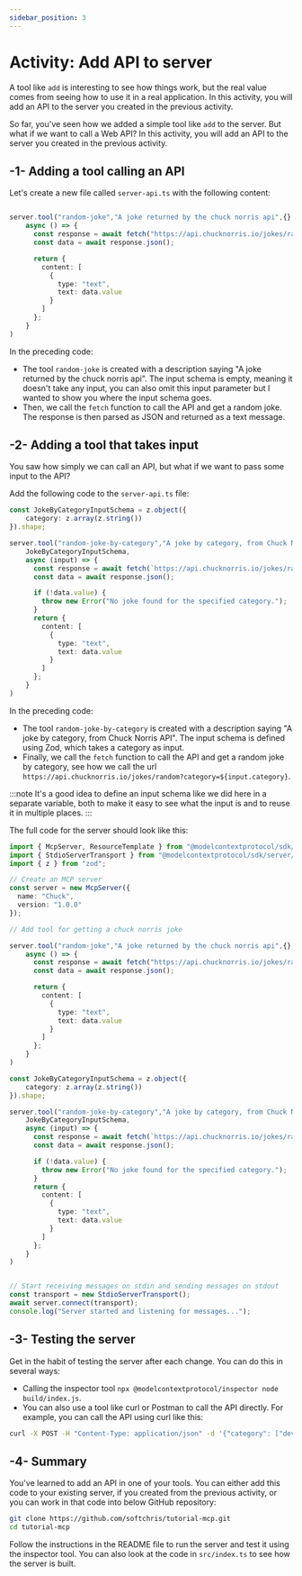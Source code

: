 ```yaml
---
sidebar_position: 3
---
```


# Activity: Add API to server

A tool like `add` is interesting to see how things work, but the real value comes from seeing how to use it in a real application. In this activity, you will add an API to the server you created in the previous activity.

So far, you've seen how we added a simple tool like `add` to the server. But what if we want to call a Web API? In this activity, you will add an API to the server you created in the previous activity.

## -1- Adding a tool calling an API

Let's create a new file called `server-api.ts` with the following content:

```typescript

server.tool("random-joke","A joke returned by the chuck norris api",{},
    async () => {
      const response = await fetch("https://api.chucknorris.io/jokes/random");
      const data = await response.json();

      return {
        content: [
          {
            type: "text",
            text: data.value
          }
        ]
      };
    }
)
```

In the preceding code:

- The tool `random-joke` is created with a description saying "A joke returned by the chuck norris api". The input schema is empty, meaning it doesn't take any input, you can also omit this input parameter but I wanted to show you where the input schema goes.
- Then, we call the `fetch` function to call the API and get a random joke. The response is then parsed as JSON and returned as a text message.

## -2- Adding a tool that takes input

You saw how simply we can call an API, but what if we want to pass some input to the API? 

Add the following code to the `server-api.ts` file:

```typescript
const JokeByCategoryInputSchema = z.object({
    category: z.array(z.string())
}).shape;

server.tool("random-joke-by-category","A joke by category, from Chuck Norris API",
    JokeByCategoryInputSchema,
    async (input) => {
      const response = await fetch(`https://api.chucknorris.io/jokes/random?category=${input.category}`);
      const data = await response.json();

      if (!data.value) {
        throw new Error("No joke found for the specified category.");
      }
      return {
        content: [
          {
            type: "text",
            text: data.value
          }
        ]
      };
    }
)
```

In the preceding code:

- The tool `random-joke-by-category` is created with a description saying "A joke by category, from Chuck Norris API". The input schema is defined using Zod, which takes a category as input.
- Finally, we call the `fetch` function to call the API and get a random joke by category, see how we call the url `https://api.chucknorris.io/jokes/random?category=${input.category}`.

:::note
It's a good idea to define an input schema like we did here in a separate variable, both to make it easy to see what the input is and to reuse it in multiple places. 
:::

The full code for the server should look like this:

```typescript
import { McpServer, ResourceTemplate } from "@modelcontextprotocol/sdk/server/mcp.js";
import { StdioServerTransport } from "@modelcontextprotocol/sdk/server/stdio.js";
import { z } from "zod";

// Create an MCP server
const server = new McpServer({
  name: "Chuck",
  version: "1.0.0"
});

// Add tool for getting a chuck norris joke

server.tool("random-joke","A joke returned by the chuck norris api",{},
    async () => {
      const response = await fetch("https://api.chucknorris.io/jokes/random");
      const data = await response.json();

      return {
        content: [
          {
            type: "text",
            text: data.value
          }
        ]
      };
    }
)

const JokeByCategoryInputSchema = z.object({
    category: z.array(z.string())
}).shape;

server.tool("random-joke-by-category","A joke by category, from Chuck Norris API",
    JokeByCategoryInputSchema,
    async (input) => {
      const response = await fetch(`https://api.chucknorris.io/jokes/random?category=${input.category}`);
      const data = await response.json();

      if (!data.value) {
        throw new Error("No joke found for the specified category.");
      }
      return {
        content: [
          {
            type: "text",
            text: data.value
          }
        ]
      };
    }
)


// Start receiving messages on stdin and sending messages on stdout
const transport = new StdioServerTransport();
await server.connect(transport);
console.log("Server started and listening for messages...");
```

## -3- Testing the server

Get in the habit of testing the server after each change. You can do this in several ways:

- Calling the inspector tool `npx @modelcontextprotocol/inspector node build/index.js`.
- You can also use a tool like curl or Postman to call the API directly. For example, you can call the API using curl like this:

```bash
curl -X POST -H "Content-Type: application/json" -d '{"category": ["dev"]}' http://localhost:3000/random-joke-by-category
```

## -4- Summary

You've learned to add an API in one of your tools. You can either add this code to your existing server, if you created from the previous activity, or you can work in that code into below GitHub repository:

```bash
git clone https://github.com/softchris/tutorial-mcp.git
cd tutorial-mcp
```

Follow the instructions in the README file to run the server and test it using the inspector tool. You can also look at the code in `src/index.ts`  to see how the server is built.
